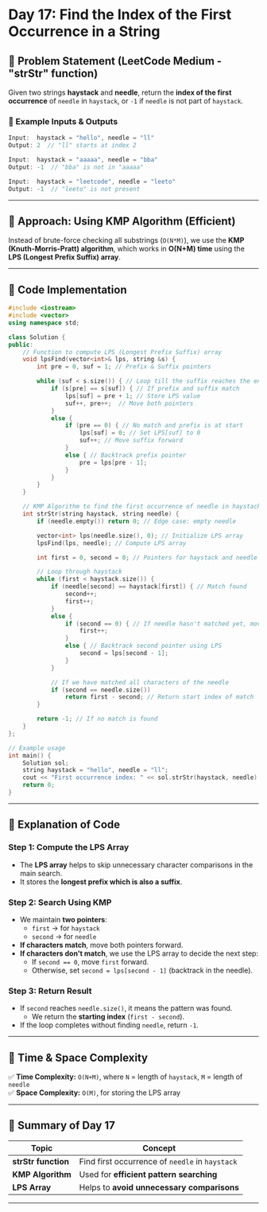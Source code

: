# **Day 17: Find the Index of the First Occurrence in a String**  

## **🔷 Problem Statement (LeetCode Medium - "strStr" function)**
Given two strings **haystack** and **needle**, return the **index of the first occurrence** of `needle` in `haystack`, or `-1` if `needle` is not part of `haystack`.  

### **🔹 Example Inputs & Outputs**
```cpp
Input:  haystack = "hello", needle = "ll"
Output: 2  // "ll" starts at index 2

Input:  haystack = "aaaaa", needle = "bba"
Output: -1  // "bba" is not in "aaaaa"

Input:  haystack = "leetcode", needle = "leeto"
Output: -1  // "leeto" is not present
```

---

## **🔷 Approach: Using KMP Algorithm (Efficient)**
Instead of brute-force checking all substrings (`O(N*M)`), we use the **KMP (Knuth-Morris-Pratt) algorithm**, which works in **O(N+M) time** using the **LPS (Longest Prefix Suffix) array**.

---

## **🔷 Code Implementation**
```cpp
#include <iostream>
#include <vector>
using namespace std;

class Solution {
public:
    // Function to compute LPS (Longest Prefix Suffix) array
    void lpsFind(vector<int>& lps, string &s) {
        int pre = 0, suf = 1; // Prefix & Suffix pointers

        while (suf < s.size()) { // Loop till the suffix reaches the end
            if (s[pre] == s[suf]) { // If prefix and suffix match
                lps[suf] = pre + 1; // Store LPS value
                suf++, pre++;  // Move both pointers
            } 
            else {
                if (pre == 0) { // No match and prefix is at start
                    lps[suf] = 0; // Set LPS[suf] to 0
                    suf++; // Move suffix forward
                } 
                else { // Backtrack prefix pointer
                    pre = lps[pre - 1];
                }
            }
        }
    }

    // KMP Algorithm to find the first occurrence of needle in haystack
    int strStr(string haystack, string needle) {
        if (needle.empty()) return 0; // Edge case: empty needle

        vector<int> lps(needle.size(), 0); // Initialize LPS array
        lpsFind(lps, needle); // Compute LPS array

        int first = 0, second = 0; // Pointers for haystack and needle

        // Loop through haystack
        while (first < haystack.size()) {
            if (needle[second] == haystack[first]) { // Match found
                second++;
                first++;
            } 
            else {
                if (second == 0) { // If needle hasn't matched yet, move first
                    first++;
                } 
                else { // Backtrack second pointer using LPS
                    second = lps[second - 1];
                }
            }

            // If we have matched all characters of the needle
            if (second == needle.size()) 
                return first - second; // Return start index of match
        }

        return -1; // If no match is found
    }
};

// Example usage
int main() {
    Solution sol;
    string haystack = "hello", needle = "ll";
    cout << "First occurrence index: " << sol.strStr(haystack, needle) << endl;
    return 0;
}
```

---

## **🔷 Explanation of Code**
### **Step 1: Compute the LPS Array**
- The **LPS array** helps to skip unnecessary character comparisons in the main search.
- It stores the **longest prefix which is also a suffix**.

### **Step 2: Search Using KMP**
- We maintain **two pointers**:
  - `first` → for `haystack`
  - `second` → for `needle`
- **If characters match**, move both pointers forward.
- **If characters don't match**, we use the LPS array to decide the next step:
  - If `second == 0`, move `first` forward.
  - Otherwise, set `second = lps[second - 1]` (backtrack in the needle).

### **Step 3: Return Result**
- If `second` reaches `needle.size()`, it means the pattern was found.  
  - We return the **starting index** (`first - second`).
- If the loop completes without finding `needle`, return `-1`.

---

## **🔷 Time & Space Complexity**
✅ **Time Complexity:** `O(N+M)`, where `N` = length of `haystack`, `M` = length of `needle`  
✅ **Space Complexity:** `O(M)`, for storing the LPS array

---

## **🔷 Summary of Day 17**
| Topic | Concept |
|--------|---------|
| **strStr function** | Find first occurrence of `needle` in `haystack` |
| **KMP Algorithm** | Used for **efficient pattern searching** |
| **LPS Array** | Helps to **avoid unnecessary comparisons** |

---

